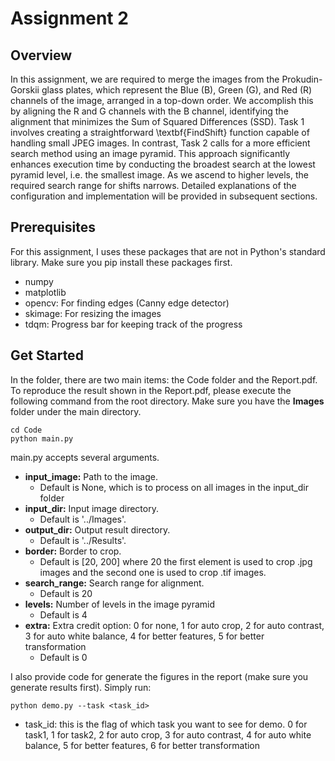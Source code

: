# Assignment 2


## Overview
In this assignment, we are required to merge the images from the Prokudin-Gorskii glass plates, which represent the Blue (B), Green (G), and Red \(R) channels of the image, arranged in a top-down order. We accomplish this by aligning the R and G channels with the B channel, identifying the alignment that minimizes the Sum of Squared Differences (SSD). Task 1 involves creating a straightforward \textbf{FindShift} function capable of handling small JPEG images. In contrast, Task 2 calls for a more efficient search method using an image pyramid. This approach significantly enhances execution time by conducting the broadest search at the lowest pyramid level, i.e. the smallest image. As we ascend to higher levels, the required search range for shifts narrows. Detailed explanations of the configuration and implementation will be provided in subsequent sections.

## Prerequisites
For this assignment, I uses these packages that are not in Python's standard library. Make sure you pip install these packages first.
* numpy
* matplotlib
* opencv: For finding edges (Canny edge detector)
* skimage: For resizing the images
* tdqm: Progress bar for keeping track of the progress

## Get Started
In the folder, there are two main items: the Code folder and the Report.pdf. To reproduce the result shown in the Report.pdf, please execute the following command from the root directory. Make sure you have the **Images** folder under the main directory. 

```
cd Code
python main.py 
```

main.py accepts several arguments.

*  **input_image:** Path to the image. 
    *  Default is None, which is to process on all images in the input_dir folder
*  **input_dir:** Input image directory. 
    *  Default is '../Images'.
*  **output_dir:** Output result directory. 
    *  Default is '../Results'.
*  **border:** Border to crop. 
    *  Default is [20, 200] where 20 the first element is used to crop .jpg images and the second one is used to crop .tif images.
*  **search_range:** Search range for alignment. 
    *  Default is 20
*  **levels:** Number of levels in the image pyramid
    *  Default is 4
*  **extra:** Extra credit option: 0 for none, 1 for auto crop, 2 for auto contrast, 3 for auto white balance, 4 for better features, 5 for better transformation
    *  Default is 0


I also provide code for generate the figures in the report (make sure you generate results first). Simply run:
```
python demo.py --task <task_id>
```
* task_id: this is the flag of which task you want to see for demo. 0 for task1, 1 for task2, 2 for auto crop, 3 for auto contrast, 4 for auto white balance, 5 for better features, 6 for better transformation
